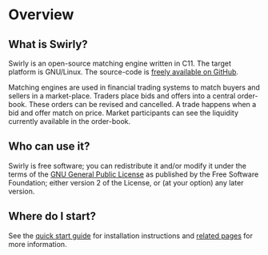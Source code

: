 Overview
========

What is Swirly?
---------------

Swirly is an open-source matching engine written in C11. The target platform is GNU/Linux. The
source-code is [freely available on GitHub](http://github.com/swirlycloud).

Matching engines are used in financial trading systems to match buyers and sellers in a
market-place. Traders place bids and offers into a central order-book. These orders can be revised
and cancelled. A trade happens when a bid and offer match on price. Market participants can see the
liquidity currently available in the order-book.

Who can use it?
---------------

Swirly is free software; you can redistribute it and/or modify it under the terms of the [GNU
General Public License](http://www.gnu.org/licenses/old-licenses/gpl-2.0.txt) as published by the
Free Software Foundation; either version 2 of the License, or (at your option) any later version.

Where do I start?
-----------------

See the [quick start guide](http://www.swirlycloud.com/QuickStart.html) for installation instructions and
[related pages](http://www.swirlycloud.com/pages.html) for more information.
